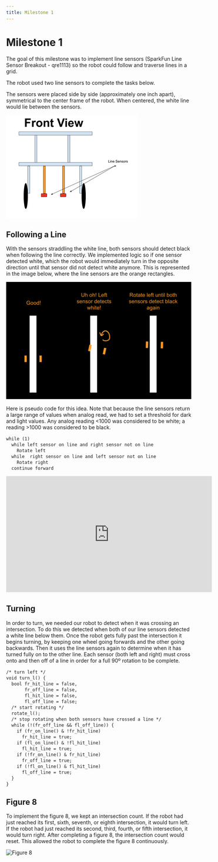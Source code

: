```yaml
---
title: Milestone 1
---
```


Milestone 1 
===========

The goal of this milestone was to implement line sensors (SparkFun Line Sensor
Breakout - qre1113) so the robot could follow and traverse lines in a grid. 

The robot used two line sensors to complete the tasks below.

The sensors were placed side by side (approximately one inch apart), symmetrical
to the center frame of the robot. When centered, the white line would lie
between the sensors.

![Front View](media/milestone1-front-view.png "Front View")

## Following a Line

With the sensors straddling the white line, both sensors should detect black
when following the line correctly. We implemented logic so if one sensor
detected white, which the robot would immediately turn in the opposite direction
until that sensor did not detect white anymore. This is represented in the image
below, where the line sensors are the orange rectangles.

![Line Following Diagram](media/milestone1-line-follow.png "Line Following Diagram")

Here is pseudo code for this idea. Note that because the line sensors return a
large range of values when analog read, we had to set a threshold for dark and
light values. Any analog reading \<1000 was considered to be white; a reading
\>1000 was considered to be black.

    while (1)
      while left sensor on line and right sensor not on line
        Rotate left
      while  right sensor on line and left sensor not on line
        Rotate right
      continue forward

<div class="video"><iframe width="560" height="315" src="https://www.youtube.com/embed/YzMPTGq_EcQ" frameborder="0" allow="autoplay; encrypted-media" allowfullscreen></iframe></div>

## Turning

In order to turn, we needed our robot to detect when it was crossing an
intersection. To do this we detected when both of our line sensors detected a
white line below them. Once the robot gets fully past the intersection it begins
turning, by keeping one wheel going forwards and the other going backwards. Then
it uses the line sensors again to determine when it has turned fully on to the
other line. Each sensor (both left and right) must cross onto and then off of a
line in order for a full 90º rotation to be complete.

    /* turn left */
    void turn_l() {
      bool fr_hit_line = false, 
           fr_off_line = false,
           fl_hit_line = false,
           fl_off_line = false;
      /* start rotating */
      rotate_l();
      /* stop rotating when both sensors have crossed a line */
      while (!(fr_off_line && fl_off_line)) {
        if (fr_on_line() & !fr_hit_line)
          fr_hit_line = true;
        if (fl_on_line() & !fl_hit_line)
          fl_hit_line = true;
        if (!fr_on_line() & fr_hit_line)
          fr_off_line = true;
        if (!fl_on_line() & fl_hit_line)
          fl_off_line = true;
      }
    }


## Figure 8

To implement the figure 8, we kept an intersection count. If the robot had just
reached its first, sixth, seventh, or eighth intersection, it would turn left.
If the robot had just reached its second, third, fourth, or fifth intersection,
it would turn right. After completing a figure 8, the intersection count would
reset. This allowed the robot to complete the figure 8 continuously.

![Figure 8](media/milestone1-figure-8.gif "Figure 8")

